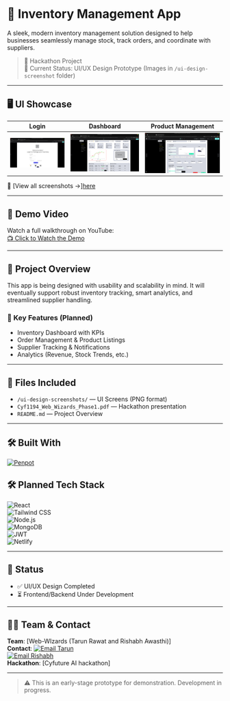 # 🧾 Inventory Management App

A sleek, modern inventory management solution designed to help businesses seamlessly manage stock, track orders, and coordinate with suppliers.

> 🚀 Hackathon Project  
> 📁 Current Status: UI/UX Design Prototype (Images in `/ui-design-screenshot` folder)

---


## 🖥️ UI Showcase
| Login | Dashboard | Product Management |
|-------|-----------|---------------------|
| ![Login](ui-design-screenshot/login-page.png) | ![Dashboard](ui-design-screenshot/dashboard-page.png) | ![Add Product](ui-design-screenshot/add-product-page.png) |

📌 [View all screenshots →][here](/ui-design-screenshot)

---

## 🎥 Demo Video

Watch a full walkthrough on YouTube:  
[📺 Click to Watch the Demo](https://youtu.be/wZopShMKPls)

---

## 📑 Project Overview

This app is being designed with usability and scalability in mind. It will eventually support robust inventory tracking, smart analytics, and streamlined supplier handling.

### 🔧 Key Features (Planned)

- Inventory Dashboard with KPIs  
- Order Management & Product Listings  
- Supplier Tracking & Notifications  
- Analytics (Revenue, Stock Trends, etc.)  

---

## 📂 Files Included

- `/ui-design-screenshots/` — UI Screens (PNG format)
- `Cyf1194_Web_Wizards_Phase1.pdf` — Hackathon presentation
- `README.md` — Project Overview

---

## 🛠️ Built With  

[![Penpot](https://img.shields.io/badge/Design-Penpot-7C3AED?logo=penpot&style=flat)](https://penpot.app/)

## 🛠️ Planned Tech Stack

![React](https://img.shields.io/badge/-React-61DAFB?logo=react&logoColor=black&style=flat)  
![Tailwind CSS](https://img.shields.io/badge/-Tailwind_CSS-38B2AC?logo=tailwind-css&logoColor=white&style=flat)  
![Node.js](https://img.shields.io/badge/-Node.js-339933?logo=node.js&logoColor=white&style=flat)  
![MongoDB](https://img.shields.io/badge/-MongoDB-47A248?logo=mongodb&logoColor=white&style=flat)  
![JWT](https://img.shields.io/badge/-JWT-black?logo=json-web-tokens&logoColor=white&style=flat)  
![Netlify](https://img.shields.io/badge/-Netlify-00C7B7?logo=netlify&logoColor=white&style=flat)  

---

## 🧠 Status

- ✅ UI/UX Design Completed
- ⏳ Frontend/Backend Under Development

---


## 🧑‍💻 Team & Contact
**Team**: [Web-WIzards (Tarun Rawat and Rishabh Awasthi)]  
**Contact**: [![Email Tarun](https://img.shields.io/badge/Email-Tarun-%23D14836?style=flat&logo=gmail)](mailto:rawatt046@gmail.com)  
[![Email Rishabh](https://img.shields.io/badge/Email-Rishabh-%23D14836?style=flat&logo=gmail)](mailto:rishabhawasthi786@gmail.com)  
**Hackathon**: [Cyfuture AI hackathon]

---

> ⚠️ This is an early-stage prototype for demonstration. Development in progress.
